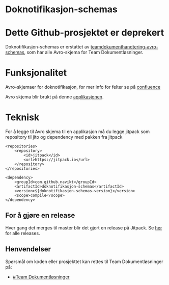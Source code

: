
# Doknotifikasjon-schemas

# Dette Github-prosjektet er deprekert
Doknotifikasjon-schemas er erstattet av [teamdokumenthandtering-avro-schemas](https://github.com/navikt/teamdokumenthandtering-avro-schemas), som har alle Avro-skjema for Team Dokumentløsninger.

# Funksjonalitet
Avro-skjemaer for doknotifikasjon, for mer info for felter se på [confluence](https://confluence.adeo.no/display/BOA/doknotifikasjon+-+Funksjonell+Beskrivelse)

Avro skjema blir brukt på denne [applikasjonen](https://github.com/navikt/doknotifikasjon).


# Teknisk

For å legge til Avro skjema til en applikasjon må du legge jitpack som repository til jito og dependency med pakken fra jitpack

``` 	
<repositories>
    <repository>
        <id>jitpack</id>
        <url>https://jitpack.io</url>
    </repository>
</repositories>
```

``` 	
<dependency>
    <groupId>com.github.navikt</groupId>
    <artifactId>doknotifikasjon-schemas</artifactId>
    <version>${doknotifikasjon-schemas-version}</version>
    <scope>compile</scope>
</dependency>
```

## For å gjøre en release

Hver gang det merges til master blir det gjort en release på Jitpack. Se [her](https://jitpack.io/#navikt/doknotifikasjon-schemas) for alle releases.

## Henvendelser
Spørsmål om koden eller prosjekttet kan rettes til Team Dokumentløsninger på:
* [\#Team Dokumentløsninger](https://nav-it.slack.com/client/T5LNAMWNA/C6W9E5GPJ)
